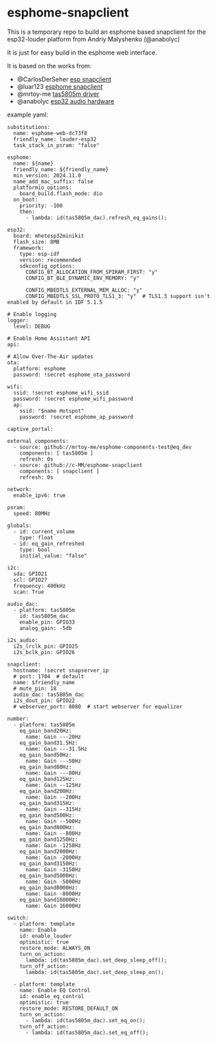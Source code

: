 # esphome-snapclient

This is a temporary repo to build an esphome based snapclient for the 
esp32-louder platform from Andriy Malyshenko (@anabolyc)

It is just for easy build in the esphome web interface.

It is based on the works from:
 - @CarlosDerSeher [esp snapclient](https://github.com/CarlosDerSeher/snapclient)
 - @luar123 [esphome snapclient](https://github.com/esphome/esphome/pull/8350)
 - @mrtoy-me [tas5805m driver](https://github.com/mrtoy-me/esphome-components-test)
 - @anabolyc [esp32 audio hardware](https://github.com/sonocotta/esp32-audio-dock)


example yaml:
```
substitutions:
  name: esphome-web-dc73f8
  friendly_name: louder-esp32
  task_stack_in_psram: "false"

esphome:
  name: ${name}
  friendly_name: ${friendly_name}
  min_version: 2024.11.0
  name_add_mac_suffix: false
  platformio_options:
    board_build.flash_mode: dio
  on_boot:
    priority: -100
    then:
      - lambda: id(tas5805m_dac).refresh_eq_gains();

esp32:
  board: mhetesp32minikit
  flash_size: 8MB
  framework:
    type: esp-idf
    version: recommended
    sdkconfig_options:
      CONFIG_BT_ALLOCATION_FROM_SPIRAM_FIRST: "y"
      CONFIG_BT_BLE_DYNAMIC_ENV_MEMORY: "y"

      CONFIG_MBEDTLS_EXTERNAL_MEM_ALLOC: "y"
      CONFIG_MBEDTLS_SSL_PROTO_TLS1_3: "y"  # TLS1.3 support isn't enabled by default in IDF 5.1.5

# Enable logging
logger:
  level: DEBUG

# Enable Home Assistant API
api:

# Allow Over-The-Air updates
ota:
  platform: esphome
  password: !secret esphome_ota_password

wifi:
  ssid: !secret esphome_wifi_ssid
  password: !secret esphome_wifi_password
  ap:
    ssid: "$name Hotspot"
    password: !secret esphome_ap_password

captive_portal:

external_components:
  - source: github://mrtoy-me/esphome-components-test@eq_dev
    components: [ tas5805m ]
    refresh: 0s
  - source: github://c-MM/esphome-snapclient
    components: [ snapclient ]
    refresh: 0s

network:
  enable_ipv6: true

psram:
  speed: 80MHz

globals:
  - id: current_volume
    type: float
  - id: eq_gain_refreshed
    type: bool
    initial_value: "false"

i2c:
  sda: GPIO21
  scl: GPIO27
  frequency: 400kHz
  scan: True

audio_dac:
  - platform: tas5805m
    id: tas5805m_dac
    enable_pin: GPIO33
    analog_gain: -5db

i2s_audio:
  i2s_lrclk_pin: GPIO25
  i2s_bclk_pin: GPIO26

snapclient:
  hostname: !secret snapserver_ip
  # port: 1704  # default
  name: $friendly_name
  # mute_pin: 18
  audio_dac: tas5805m_dac
  i2s_dout_pin: GPIO22
  # webserver_port: 8080  # start webserver for equalizer

number:
  - platform: tas5805m
    eq_gain_band20Hz:
      name: Gain ---20Hz
    eq_gain_band31.5Hz:
      name: Gain ---31.5Hz
    eq_gain_band50Hz:
      name: Gain ---50Hz
    eq_gain_band80Hz:
      name: Gain ---80Hz
    eq_gain_band125Hz:
      name: Gain --125Hz
    eq_gain_band200Hz:
      name: Gain --200Hz
    eq_gain_band315Hz:
      name: Gain --315Hz
    eq_gain_band500Hz:
      name: Gain --500Hz
    eq_gain_band800Hz:
      name: Gain --800Hz
    eq_gain_band1250Hz:
      name: Gain -1250Hz
    eq_gain_band2000Hz:
      name: Gain -2000Hz
    eq_gain_band3150Hz:
      name: Gain -3150Hz
    eq_gain_band5000Hz:
      name: Gain -5000Hz
    eq_gain_band8000Hz:
      name: Gain -8000Hz
    eq_gain_band16000Hz:
      name: Gain 16000Hz

switch:
  - platform: template
    name: Enable
    id: enable_louder
    optimistic: true
    restore_mode: ALWAYS_ON
    turn_on_action:
      lambda: id(tas5805m_dac).set_deep_sleep_off();
    turn_off_action:
      lambda: id(tas5805m_dac).set_deep_sleep_on();

  - platform: template
    name: Enable EQ Control
    id: enable_eq_control
    optimistic: true
    restore_mode: RESTORE_DEFAULT_ON
    turn_on_action:
      - lambda: id(tas5805m_dac).set_eq_on();
    turn_off_action:
      - lambda: id(tas5805m_dac).set_eq_off();
```
